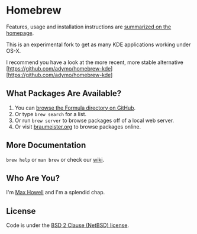 Homebrew
========
Features, usage and installation instructions are [summarized on the homepage][home].

This is an experimental fork to get as many KDE applications working under OS-X.

I recommend you have a look at the more recent, more stable alternative [https://github.com/adymo/homebrew-kde][https://github.com/adymo/homebrew-kde]


What Packages Are Available?
----------------------------
1. You can [browse the Formula directory on GitHub][formula].
2. Or type `brew search` for a list.
3. Or run `brew server` to browse packages off of a local web server.
4. Or visit [braumeister.org][braumeister] to browse packages online.

More Documentation
------------------
`brew help` or `man brew` or check our [wiki][].

Who Are You?
------------
I'm [Max Howell][mxcl] and I'm a splendid chap.

License
-------
Code is under the [BSD 2 Clause (NetBSD) license][license].

[home]:http://brew.sh
[wiki]:http://wiki.github.com/mxcl/homebrew
[mxcl]:http://twitter.com/mxcl
[formula]:http://github.com/mxcl/homebrew/tree/master/Library/Formula/
[braumeister]:http://braumeister.org
[license]:https://github.com/mxcl/homebrew/tree/master/Library/Homebrew/LICENSE
